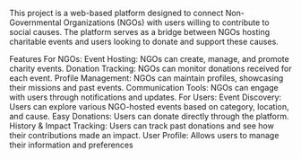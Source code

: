 This project is a web-based platform designed to connect Non-Governmental Organizations (NGOs) with users willing to contribute to social causes. The platform serves as a bridge between NGOs hosting charitable events and users looking to donate and support these causes.

Features
For NGOs:
Event Hosting: NGOs can create, manage, and promote charity events.
Donation Tracking: NGOs can monitor donations received for each event.
Profile Management: NGOs can maintain profiles, showcasing their missions and past events.
Communication Tools: NGOs can engage with users through notifications and updates.
For Users:
Event Discovery: Users can explore various NGO-hosted events based on category, location, and cause.
Easy Donations: Users can donate directly through the platform.
History & Impact Tracking: Users can track past donations and see how their contributions made an impact.
User Profile: Allows users to manage their information and preferences
